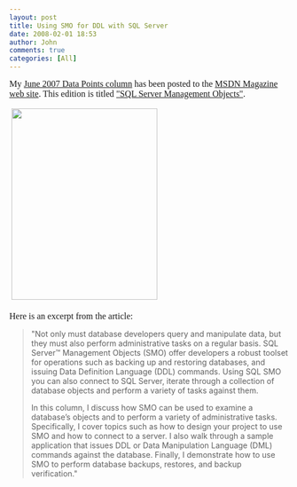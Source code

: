 ```yaml
---
layout: post
title: Using SMO for DDL with SQL Server
date: 2008-02-01 18:53
author: John
comments: true
categories: [All]
---
```

<P class=MsoNormal style="MARGIN: 0in 0in 0pt"><FONT face=Calibri size=3>My&nbsp;</FONT><A class="" href="http://msdn.microsoft.com/msdnmag/issues/07/06/DataPoints/default.aspx" mce_href="http://msdn.microsoft.com/msdnmag/issues/07/06/DataPoints/default.aspx"><FONT face=Calibri size=3>June 2007 Data Points column</FONT></A><FONT face=Calibri size=3> has been posted to the </FONT><A class="" href="http://msdn.microsoft.com/msdnmag/issues/07/06" mce_href="http://msdn.microsoft.com/msdnmag/issues/07/06"><FONT face=Calibri size=3>MSDN Magazine web site</FONT></A><FONT face=Calibri size=3>. This edition is titled <A class="" href="http://msdn.microsoft.com/msdnmag/issues/07/06/DataPoints/default.aspx" mce_href="http://msdn.microsoft.com/msdnmag/issues/07/06/DataPoints/default.aspx">"SQL Server Management Objects"</A></FONT><FONT face=Calibri size=3>.</FONT></P> <P class=MsoNormal style="MARGIN: 0in 0in 0pt" mce_keep="true">&nbsp;</P> <P class=MsoNormal style="MARGIN: 0in 0in 0pt"><FONT face=Calibri size=3></FONT></P> <P class=MsoNormal style="MARGIN: 0in 0in 0pt"><FONT face=Calibri size=3></FONT></P> <P class=MsoNormal style="MARGIN: 0in 0in 0pt"><A href="http://msdn.microsoft.com/msdnmag/issues/07/02" mce_href="http://msdn.microsoft.com/msdnmag/issues/07/02"><SPAN style="COLOR: windowtext; TEXT-DECORATION: none; text-underline: none"></SPAN></A></P> <P class=MsoNormal style="MARGIN: 0in 0in 0pt"><FONT face=Calibri size=3>&nbsp;<A class="" href="http://msdn.microsoft.com/msdnmag/issues/07/06/DataPoints/default.aspx" mce_href="http://msdn.microsoft.com/msdnmag/issues/07/06/DataPoints/default.aspx"><IMG style="WIDTH: 263px; HEIGHT: 345px" height=345 src="http://msdn.microsoft.com/msdnmag/images/covers/June07Coverlg.gif" width=263 border=0 mce_src="http://msdn.microsoft.com/msdnmag/images/covers/June07Coverlg.gif"></A></FONT></P> <P class=MsoNormal style="MARGIN: 0in 0in 0pt"><FONT face=Calibri size=3></FONT>&nbsp;</P> <P class=MsoNormal style="MARGIN: 0in 0in 0pt"><FONT face=Calibri size=3>Here is an excerpt from the article:</FONT></P> <BLOCKQUOTE> <P class=clsDropCap xmlid="PARAJUNE2007DATAPOINTS001" font="franklingothiccondensed">"Not only must database developers query and manipulate data, but they must also perform administrative tasks on a regular basis. SQL Server™ Management Objects (SMO) offer developers a robust toolset for operations such as backing up and restoring databases, and issuing Data Definition Language (DDL) commands. Using SQL SMO you can also connect to SQL Server, iterate through a collection of database objects and perform a variety of tasks against them.</P> <P xmlid="PARAJUNE2007DATAPOINTS002" font="minionmmroman">In this column, I discuss how SMO can be used to examine a database’s objects and to perform a variety of administrative tasks. Specifically, I cover topics such as how to design your project to use SMO and how to connect to a server. I also walk through a sample application that issues DDL or Data Manipulation Language (DML) commands against the database. Finally, I demonstrate how to use SMO to perform database backups, restores, and backup verification."</P></BLOCKQUOTE>

